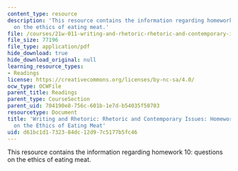 ```yaml
---
content_type: resource
description: 'This resource contains the information regarding homework 10: questions
  on the ethics of eating meat.'
file: /courses/21w-011-writing-and-rhetoric-rhetoric-and-contemporary-issues-fall-2015/d61bc1d1732384dc12d97c5177b5fc46_MIT21W_011F15_HW10.pdf
file_size: 77196
file_type: application/pdf
hide_download: true
hide_download_original: null
learning_resource_types:
- Readings
license: https://creativecommons.org/licenses/by-nc-sa/4.0/
ocw_type: OCWFile
parent_title: Readings
parent_type: CourseSection
parent_uid: 704190e8-756c-601b-1e7d-b54035f50703
resourcetype: Document
title: 'Writing and Rhetoric: Rhetoric and Contemporary Issues: Homework 10: Questions
  on the Ethics of Eating Meat'
uid: d61bc1d1-7323-84dc-12d9-7c5177b5fc46
---
```

This resource contains the information regarding homework 10: questions on the ethics of eating meat.
